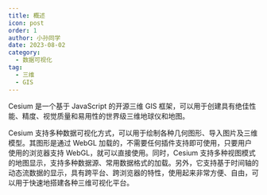 ```yaml
---
title: 概述
icon: post
order: 1
author: 小孙同学
date: 2023-08-02
category:
  - 数据可视化
tag:
  - 三维
  - GIS
---
```


Cesium 是一个基于 JavaScript 的开源三维 GIS 框架，可以用于创建具有绝佳性能、精度、视觉质量和易用性的世界级三维地球仪和地图。

Cesium 支持多种数据可视化方式，可以用于绘制各种几何图形、导入图片及三维模型。其图形是通过 WebGL 加载的，不需要任何插件支持即可使用，只要用户使用的浏览器支持 WebGL，就可以直接使用。同时，Cesium 支持多种视图模式的地图显示，支持多种数据源、常用数据格式的加载。另外，它支持基于时间轴的动态流数据的显示，具有跨平台、跨浏览器的特性，使用起来非常方便、自由，可以用于快速地搭建各种三维可视化平台。
